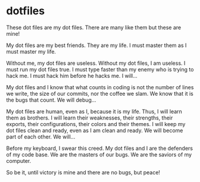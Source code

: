 # dotfiles
These dot files are my dot files. There are many like them but these are mine! 

My dot files are my best friends. They are my life. I must master them as I must master my life.

Without me, my dot files are useless. Without my dot files, I am useless. I must run my dot files true. I must type faster than my enemy who is trying to hack me. I must hack him before he hacks me. I will...

My dot files and I know that what counts in coding is not the number of lines we write, the size of our commits, nor the coffee we slam. We know that it is the bugs that count. We will debug...

My dot files are human, even as I, because it is my life. Thus, I will learn them as brothers. I will learn their weaknesses, their strengths, their exports, their configurations, their colors and their themes. I will keep my dot files clean and ready, even as I am clean and ready. We will become part of each other. We will...

Before my keyboard, I swear this creed. My dot files and I are the defenders of my code base. We are the masters of our bugs. We are the saviors of my computer.

So be it, until victory is mine and there are no bugs, but peace!
